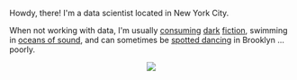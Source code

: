 Howdy, there! I'm a data scientist located in New York City.

<!-- * I like building statistical models for person-level data (but am also concerned about the privacy implications of such data) 👨 🔒 -->
<!-- * I like time series forecasting 📈 🔮 -->
<!-- * I like stochastic (especially Poisson) processes 🎲 🐟 -->
<!-- * I like programming in Python and R and setting my programs loose in the cloud. 🐍 🏴‍☠️  ☁️ -->
<!-- * I like writing clear, comprehensive, usable documentation 📝 💡 -->

When not working with data, I'm usually [consuming](https://wordhorde.com/) [dark](https://www.valancourtbooks.com/horror--science-fiction.html)
[fiction](https://undertowpublications.com/), swimming in [oceans of sound](https://serpentstail.com/work/ocean-of-sound/),
and can sometimes be [spotted dancing](https://www.youtube.com/watch?v=yWstd3jDZIs) in Brooklyn ... poorly.

<p align="center">
  <a href="https://www.linkedin.com/in/jamespooley">
    <img src="https://img.shields.io/badge/linkedin-%230077B5.svg?&style=for-the-badge&logo=linkedin&logoColor=white" />
  </a>
</p>
